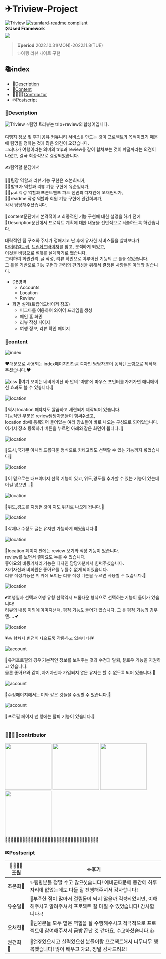 # ✈Triview-Project

![Triview](https://img.shields.io/badge/Team-Triview-3879ff)
[![standard-readme compliant](https://img.shields.io/badge/readme%20style-standard-brightgreen.svg?style=flat-square)](https://github.com/RichardLitt/standard-readme)
<br>🛠**Used Framework**<br>
<img src="https://img.shields.io/badge/Django-092E20?style=for-the-badge&logo=Django&logoColor=white"><br>

> ⌛**period** 2022.10.31(MON)-2022.11.8(TUE)<br>
> ✨여행 리뷰 사이트 구현<br>

## 📚index

-   📃[Description](#Description)
-   📘[Content](#content)
-   👨‍👩‍👧‍👧[Contributor](#contributor)
-   ✉[Postscript](#Postscript)

### 📃Description

![Triview](tripreview.png)
⭐팀명 트리뷰는 trip+review의 합성어입니다.<br>
<br>
여행지 정보 및 후기 공유 커뮤니티 서비스를 만드는 것이 프로젝트의 목적이였기 때문에 팀명을 정하는 것에 많은 의견이 오갔습니다.<br>
그러다가 여행이라는 의미의 trip과 review를 같이 합쳐보는 것이 어떨까라는 의견이 나왔고, 결국 최종적으로 결정되었습니다.<br>
<br>
✍팀역할 분담에서<br>
<br>
🦄✨팀장 역할과 리뷰 기능 구현은 조본희씨가,<br>
🐨🌿발표자 역할과 리뷰 기능 구현에 유순일씨가,<br>
🐰🥕ppt 작성 역할과 프론트엔드 파트 전반과 디자인에 오채현씨가,<br>
🦝🍏readme 작성 역할과 회원 기능 구현에 권건희씨가,<br>
각각 담당해주셨습니다.<br>
<br>
📘content문단에서 본격적이고 최종적인 기능 구현에 대한 설명을 하기 전에<br>
📃Description문단에서 프로젝트 계획에 대한 내용을 전반적으로 서술하도록 하겠습니다.<br>
<br>
대략적인 팀 구조와 주제가 정해지고 난 후에 유사한 서비스들을 살펴보다가<br>
[마이리얼트립](https://www.myrealtrip.com/), [트립어드바이저](https://www.tripadvisor.co.kr/)를 참고, 분석하게 되었고,<br>
이것을 바탕으로 뼈대를 설계하기로 했습니다.<br>
그리하여 회원관리, 글 작성, 리뷰 확인으로 이루어진 기능의 큰 틀을 잡았습니다.<br>
그 틀을 기반으로 기능 구현과 관리의 편의성을 위해서 결정된 사항들은 아래와 같습니다.

-   DB영역
    -   Accounts
    -   Location
    -   Review
        <br>
-   화면 설계(트립어드바이저 참조)
    -   피그마를 이용하여 와이어 프레임을 생성
    -   메인 홈 화면
    -   리뷰 작성 페이지
    -   여행 정보, 리뷰 확인 페이지

### 📘content
![index](index.png)
<br><br>
❤대문으로 사용되는 index페이지인만큼 디자인 담당자분이 동적인 느낌으로 제작해 주셨습니다.❤<br><br>
![css](ani.png)
💖여기 보이는 네비게이션 바 안의 '여행'에 마우스 포인터를 가져가면 애니메이션 효과도 볼 수 있습니다.💖
<br><br>
![location](location.png)
<br><br>
🧡역시 location 페이지도 깔끔하고 세련되게 제작되어 있습니다.<br>
기능적인 부분은 review담당자분들이 힘써주셨고,<br> 
location db에 등록되어 들어있는 여러 장소들이 바로 나오는 구성으로 되어있습니다.<br>
여기서 장소 등록하기 버튼을 누르면 아래와 같은 화면이 뜹니다. 🧡
<br><br>
![location](글1.png)
<br><br>
💛도시,국가뿐 아니라 드롭다운 형식으로 카테고리도 선택할 수 있는 기능까지 넣었습니다💛
<br><br>
![location](글2.png)
<br><br>
💚이 밑으로는 대표이미지 선택 기능이 있고, 위도,경도를 추가할 수 있는 기능이 있는데 이걸 넣으면...💚
<br><br>
![location](location글.png)
<br><br>
🤍위도,경도를 지정한 것이 지도 위치로 나오게 됩니다.🤍
<br><br>
![location](locationreview2.png)
<br><br>
💜삭제나 수정도 글쓴 유저만 가능하게 해뒀습니다.💜
<br><br>
![location](locationreview.png)
<br><br>
🖤location 페이지 안에는 review 보기와 작성 기능이 있습니다.<br>
review를 보면서 좋아요도 누를 수 있습니다.<br>
좋아요의 비동기처리 기능은 디자인 담당자분께서 힘써주셨습니다.<br>
자기자신과 비회원은 좋아요를 누를수 없게 되어있습니다.<br>
리뷰 작성기능은 저 위에 보이는 리뷰 작성 버튼을 누르면 사용할 수 있습니다.🖤
<br><br>
![location](review.png)
<br><br>
💕여행일자 선택과 여행 유형 선택역시 드롭다운 형식으로 선택하는 기능이 들어가 있습니다!<br>
리뷰의 내용 이외에 이미지선택, 평점 기능도 들어가 있습니다. 그 중 평점 기능의 경우엔....
💕
<br><br>
![location](별점.png)
<br><br>💗총 합쳐서 별점이 나오도록 작동하고 있습니다!💗<br><br>
![account](profile.png)
<br><br>
💙유저프로필의 경우 기본적인 정보를 보여주는 것과 수정과 탈퇴, 팔로우 기능을 지원하고 있습니다.<br>
물론 좋아요와 같이, 자기자신과 가입되지 않은 유저는 할 수 없도록 되어 있습니다.💙
<br><br>
![account](profile-up.png)
<br><br>
💞수정페이지에서는 이와 같은 것들을 수정할 수 있습니다.💞
<br><br>
![account](profile-delete.png)
<br><br>
💝프로필 페이지 맨 밑에는 탈퇴 기능이 있습니다.💝
<br><br>

### 👨‍👩‍👧‍👧contributor

<a href="https://github.com/Bonbon315"><img src="https://avatars.githubusercontent.com/u/108643294?v=4" border-radius="50%" width="150" height="150"/></a>
<a href="https://github.com/chaehyun-oh"><img src="https://avatars.githubusercontent.com/u/108640873?v=4" width="150" height="150"/></a>
<a href="https://github.com/yoosoonil"><img src="https://avatars.githubusercontent.com/u/97111793?v=4" width="150" height="150"/></a>
<a href="https://github.com/Gkhy"><img src="https://avatars.githubusercontent.com/u/108653266?v=4" width="150" height="150"/></a>
<br>🌳🌷🌼🌻🌷🌼🌻🌷🌼🌻🌷🌼🌻🌷🌼🌻🌷🌼🌻🌷🌼🌻🌷🌼🌻🌷🌼🌻🌷🌼🌻🌷🌳

### ✉Postscript

| 👨‍👩‍👧‍👧조원         | ✏후기                                                                                                                        |
| -------------- | ---------------------------------------------------------------------------------------------------------------------------- |
| 조본희🦄       | ✨팀원분들 정말 수고 많으셧습니다! 예비군때문에 중간에 하루 자리에 없었는데도 다들 잘 진행해주셔서 감사합니다!               |
| 유순일🐨       | 🌿부족한 점이 많아서 걸림돌이 되지 않을까 걱정되었지만, 이해해주시고 알려주셔서 프로젝트 잘 마칠 수 있었습니다! 감사합니다~! |
| 오채현🐰       | 🥕팀원분들 모두 맡은 역할을 잘 수행해주시고 적극적으로 프로젝트에 참여해주셔서 금방 끝난 것 같아요. 수고하셨습니다.👍        |
| 권건희🦝&nbsp; | 🍏열정있으시고 실력있으신 분들이랑 프로젝트해서 너무너무 행복했습니다! 많이 배우고 가요, 정말 감사드려요!                     |
